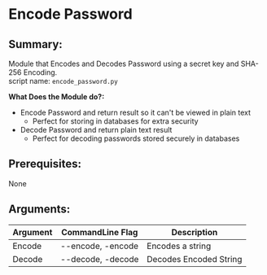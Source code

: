 # Encode Password
## Summary:
Module that Encodes and Decodes Password using a secret key and SHA-256 Encoding. <br>
script name: `encode_password.py` <br>

__What Does the Module do?:__ <br>

* Encode Password and return result so it can't be viewed in plain text
    * Perfect for storing in databases for extra security
* Decode Password and return plain text result
    * Perfect for decoding passwords stored securely in databases

## Prerequisites:

None

## Arguments:
  Argument   |     CommandLine Flag   |   Description
------------ | ------------- | -------------
Encode | --encode, -encode | Encodes a string
Decode | --decode, -decode | Decodes Encoded String